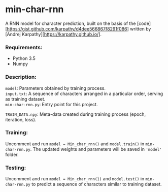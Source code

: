 # min-char-rnn
A RNN model for character prediction, built on the basis of the [code][https://gist.github.com/karpathy/d4dee566867f8291f086] written by [Andrej Karpathy][https://karpathy.github.io/].

### Requirements: 
- Python 3.5  
- Numpy  

### Description:
`model`: Parameters obtained by training process.  
`input.txt`: A sequence of characters arranged in a particular order, serving as training dataset.  
`min-char-rnn.py`: Entry point for this project.  

`TRAIN_DATA.npy`: Meta-data created during training process (epoch, iteration, loss).

### Training:
Uncomment and run `model = Min_char_rnn()` and `model.train()` in `min-char-rnn.py`. The updated weights and parameters will be saved in `'model'` folder.

### Testing:
Uncomment and run `model = Min_char_rnn(1)` and `model.test()` in `min-char-rnn.py` to predict a sequence of characters similar to training dataset.  
